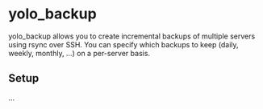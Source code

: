 # yolo_backup

yolo_backup allows you to create incremental backups of multiple servers using rsync over SSH. You can specify which backups to keep (daily, weekly, monthly, …) on a per-server basis.

## Setup

…
